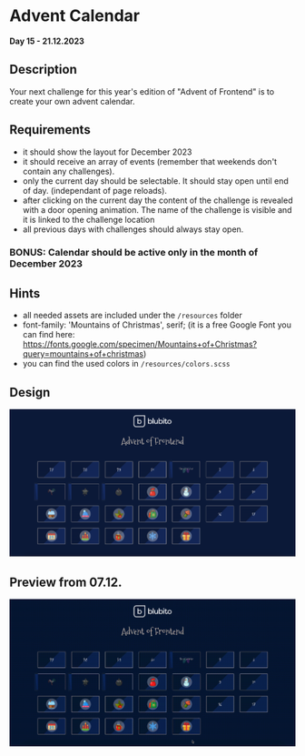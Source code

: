 # Advent Calendar

**Day 15 - 21.12.2023**

## Description
Your next challenge for this year's edition of "Advent of Frontend" is to create your own advent calendar. 

## Requirements
- it should show the layout for December 2023
- it should receive an array of events (remember that weekends don't contain any challenges).
- only the current day should be selectable. It should stay open until end of day. (independant of page reloads).
- after clicking on the current day the content of the challenge is revealed with a door opening animation. The name of the challenge is visible and it is linked to the challenge location
- all previous days with challenges should always stay open. 
### BONUS: Calendar should be active only in the month of December 2023

## Hints
- all needed assets are included under the `/resources` folder
- font-family: 'Mountains of Christmas', serif; (it is a free Google Font you can find here: https://fonts.google.com/specimen/Mountains+of+Christmas?query=mountains+of+christmas)
- you can find the used colors in `/resources/colors.scss`

## Design 

![](assets/design.png)

## Preview from 07.12.
![](assets/preview.gif)